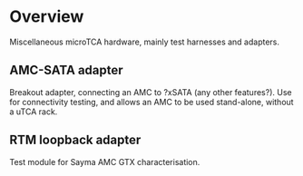 # Overview

Miscellaneous microTCA hardware, mainly test harnesses and adapters.

## AMC-SATA adapter

Breakout adapter, connecting an AMC to ?xSATA (any other features?). Use for connectivity testing, and allows an AMC to be used stand-alone, without a uTCA rack.

## RTM loopback adapter

Test module for Sayma AMC GTX characterisation.
